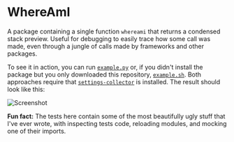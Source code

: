 # WhereAmI

A package containing a single function `whereami` that returns a condensed
stack preview. Useful for debugging to easily trace how some call was made,
even through a jungle of calls made by frameworks and other packages.

To see it in action, you can run
[`example.py`](https://github.com/vsego/whereami/blob/master/example.py) or, if
you didn't install the package but you only downloaded this repository,
[`example.sh`](https://github.com/vsego/whereami/blob/master/example.sh). Both
approaches require that
[`settings-collector`](https://pypi.org/project/settings-collector/) is
installed. The result should look like this:

![Screenshot](https://raw.githubusercontent.com/vsego/whereami/master/images/example.png)

**Fun fact:** The tests here contain some of the most beautifully ugly stuff
that I've ever wrote, with inspecting tests code, reloading modules, and
mocking one of their imports.
